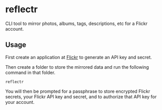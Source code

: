 # reflectr

CLI tool to mirror photos, albums, tags, descriptions, etc for a Flickr account.

## Usage

First create an application at [Flickr](https://www.flickr.com/services/apps/) to generate an API key and secret.

Then create a folder to store the mirrored data and run the following command in that folder.

```
reflectr
```

You will then be prompted for a passphrase to store encrypted Flickr secrets, your Flickr API key and secret, and to authorize that API key for your account.
